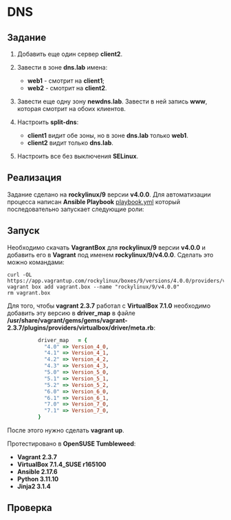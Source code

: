 # DNS

## Задание

1. Добавить еще один сервер **client2**.
2. Завести в зоне **dns.lab** имена:

    - **web1** - смотрит на **client1**;
    - **web2** - смотрит на **client2**.

3. Завести еще одну зону **newdns.lab**. Завести в ней запись **www**, которая смотрит на обоих клиентов.

4. Настроить **split-dns**:

    - **client1** видит обе зоны, но в зоне **dns.lab** только **web1**.
    - **client2** видит только **dns.lab**.

5. Настроить все без выключения **SELinux**.

## Реализация

Задание сделано на **rockylinux/9** версии **v4.0.0**. Для автоматизации процесса написан **Ansible Playbook** [playbook.yml](playbook.yml) который последовательно запускает следующие роли:

## Запуск

Необходимо скачать **VagrantBox** для **rockylinux/9** версии **v4.0.0** и добавить его в **Vagrant** под именем **rockylinux/9/v4.0.0**. Сделать это можно командами:

```shell
curl -OL https://app.vagrantup.com/rockylinux/boxes/9/versions/4.0.0/providers/virtualbox/amd64/vagrant.box
vagrant box add vagrant.box --name "rockylinux/9/v4.0.0"
rm vagrant.box
```

Для того, чтобы **vagrant 2.3.7** работал с **VirtualBox 7.1.0** необходимо добавить эту версию в **driver_map** в файле **/usr/share/vagrant/gems/gems/vagrant-2.3.7/plugins/providers/virtualbox/driver/meta.rb**:

```ruby
          driver_map   = {
            "4.0" => Version_4_0,
            "4.1" => Version_4_1,
            "4.2" => Version_4_2,
            "4.3" => Version_4_3,
            "5.0" => Version_5_0,
            "5.1" => Version_5_1,
            "5.2" => Version_5_2,
            "6.0" => Version_6_0,
            "6.1" => Version_6_1,
            "7.0" => Version_7_0,
            "7.1" => Version_7_0,
          }
```

После этого нужно сделать **vagrant up**.

Протестировано в **OpenSUSE Tumbleweed**:

- **Vagrant 2.3.7**
- **VirtualBox 7.1.4_SUSE r165100**
- **Ansible 2.17.6**
- **Python 3.11.10**
- **Jinja2 3.1.4**

## Проверка
